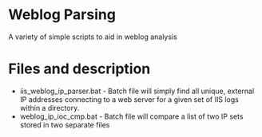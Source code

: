 # Weblog Parsing
A variety of simple scripts to aid in weblog analysis

# Files and description
- iis_weblog_ip_parser.bat - Batch file will simply find all unique, external IP addresses connecting to a web server for a given set of IIS logs within a directory.
- weblog_ip_ioc_cmp.bat - Batch file will compare a list of two IP sets stored in two separate files
